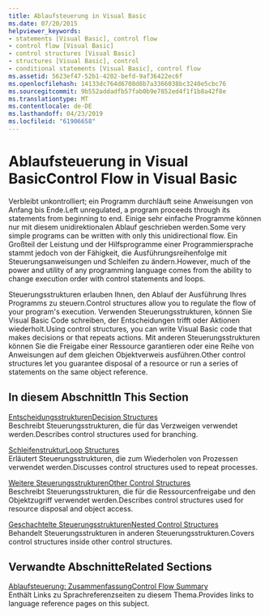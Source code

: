 ```yaml
---
title: Ablaufsteuerung in Visual Basic
ms.date: 07/20/2015
helpviewer_keywords:
- statements [Visual Basic], control flow
- control flow [Visual Basic]
- control structures [Visual Basic]
- structures [Visual Basic], control
- conditional statements [Visual Basic], control flow
ms.assetid: 5623ef47-52b1-4202-befd-9af36422ec6f
ms.openlocfilehash: 14133dc764d6708d8b7a3366038bc3240e5cbc76
ms.sourcegitcommit: 9b552addadfb57fab0b9e7852ed4f1f1b8a42f8e
ms.translationtype: MT
ms.contentlocale: de-DE
ms.lasthandoff: 04/23/2019
ms.locfileid: "61906658"
---
```

# <a name="control-flow-in-visual-basic"></a><span data-ttu-id="76164-102">Ablaufsteuerung in Visual Basic</span><span class="sxs-lookup"><span data-stu-id="76164-102">Control Flow in Visual Basic</span></span>
<span data-ttu-id="76164-103">Verbleibt unkontrolliert; ein Programm durchläuft seine Anweisungen von Anfang bis Ende.</span><span class="sxs-lookup"><span data-stu-id="76164-103">Left unregulated, a program proceeds through its statements from beginning to end.</span></span> <span data-ttu-id="76164-104">Einige sehr einfache Programme können nur mit diesem unidirektionalen Ablauf geschrieben werden.</span><span class="sxs-lookup"><span data-stu-id="76164-104">Some very simple programs can be written with only this unidirectional flow.</span></span> <span data-ttu-id="76164-105">Ein Großteil der Leistung und der Hilfsprogramme einer Programmiersprache stammt jedoch von der Fähigkeit, die Ausführungsreihenfolge mit Steuerungsanweisungen und Schleifen zu ändern.</span><span class="sxs-lookup"><span data-stu-id="76164-105">However, much of the power and utility of any programming language comes from the ability to change execution order with control statements and loops.</span></span>  
  
 <span data-ttu-id="76164-106">Steuerungsstrukturen erlauben Ihnen, den Ablauf der Ausführung Ihres Programms zu steuern.</span><span class="sxs-lookup"><span data-stu-id="76164-106">Control structures allow you to regulate the flow of your program's execution.</span></span> <span data-ttu-id="76164-107">Verwenden Steuerungsstrukturen, können Sie Visual Basic Code schreiben, der Entscheidungen trifft oder Aktionen wiederholt.</span><span class="sxs-lookup"><span data-stu-id="76164-107">Using control structures, you can write Visual Basic code that makes decisions or that repeats actions.</span></span> <span data-ttu-id="76164-108">Mit anderen Steuerungsstrukturen können Sie die Freigabe einer Ressource garantieren oder eine Reihe von Anweisungen auf dem gleichen Objektverweis ausführen.</span><span class="sxs-lookup"><span data-stu-id="76164-108">Other control structures let you guarantee disposal of a resource or run a series of statements on the same object reference.</span></span>  
  
## <a name="in-this-section"></a><span data-ttu-id="76164-109">In diesem Abschnitt</span><span class="sxs-lookup"><span data-stu-id="76164-109">In This Section</span></span>  
 [<span data-ttu-id="76164-110">Entscheidungsstrukturen</span><span class="sxs-lookup"><span data-stu-id="76164-110">Decision Structures</span></span>](../../../../visual-basic/programming-guide/language-features/control-flow/decision-structures.md)  
 <span data-ttu-id="76164-111">Beschreibt Steuerungsstrukturen, die für das Verzweigen verwendet werden.</span><span class="sxs-lookup"><span data-stu-id="76164-111">Describes control structures used for branching.</span></span>  
  
 [<span data-ttu-id="76164-112">Schleifenstruktur</span><span class="sxs-lookup"><span data-stu-id="76164-112">Loop Structures</span></span>](../../../../visual-basic/programming-guide/language-features/control-flow/loop-structures.md)  
 <span data-ttu-id="76164-113">Erläutert Steuerungsstrukturen, die zum Wiederholen von Prozessen verwendet werden.</span><span class="sxs-lookup"><span data-stu-id="76164-113">Discusses control structures used to repeat processes.</span></span>  
  
 [<span data-ttu-id="76164-114">Weitere Steuerungsstrukturen</span><span class="sxs-lookup"><span data-stu-id="76164-114">Other Control Structures</span></span>](../../../../visual-basic/programming-guide/language-features/control-flow/other-control-structures.md)  
 <span data-ttu-id="76164-115">Beschreibt Steuerungsstrukturen, die für die Ressourcenfreigabe und den Objektzugriff verwendet werden.</span><span class="sxs-lookup"><span data-stu-id="76164-115">Describes control structures used for resource disposal and object access.</span></span>  
  
 [<span data-ttu-id="76164-116">Geschachtelte Steuerungsstrukturen</span><span class="sxs-lookup"><span data-stu-id="76164-116">Nested Control Structures</span></span>](../../../../visual-basic/programming-guide/language-features/control-flow/nested-control-structures.md)  
 <span data-ttu-id="76164-117">Behandelt Steuerungsstrukturen in anderen Steuerungsstrukturen.</span><span class="sxs-lookup"><span data-stu-id="76164-117">Covers control structures inside other control structures.</span></span>  
  
## <a name="related-sections"></a><span data-ttu-id="76164-118">Verwandte Abschnitte</span><span class="sxs-lookup"><span data-stu-id="76164-118">Related Sections</span></span>  
 [<span data-ttu-id="76164-119">Ablaufsteuerung: Zusammenfassung</span><span class="sxs-lookup"><span data-stu-id="76164-119">Control Flow Summary</span></span>](../../../../visual-basic/language-reference/keywords/control-flow-summary.md)  
 <span data-ttu-id="76164-120">Enthält Links zu Sprachreferenzseiten zu diesem Thema.</span><span class="sxs-lookup"><span data-stu-id="76164-120">Provides links to language reference pages on this subject.</span></span>
